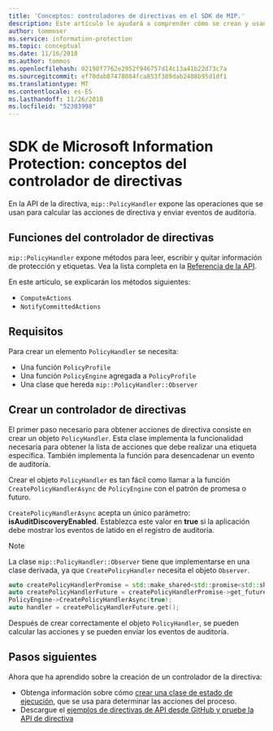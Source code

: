 ```yaml
---
title: 'Conceptos: controladores de directivas en el SDK de MIP.'
description: Este artículo le ayudará a comprender cómo se crean y usan los controladores de la API de directiva para llamar a operaciones.
author: tommoser
ms.service: information-protection
ms.topic: conceptual
ms.date: 11/16/2018
ms.author: tommos
ms.openlocfilehash: 02198f7762e2952f946757d14c13a41b22d73c7a
ms.sourcegitcommit: ef70dab87478084fca853f389dab2408b95d1df1
ms.translationtype: MT
ms.contentlocale: es-ES
ms.lasthandoff: 11/26/2018
ms.locfileid: "52303998"
---
```

# <a name="microsoft-information-protection-sdk---policy-handler-concepts"></a>SDK de Microsoft Information Protection: conceptos del controlador de directivas

En la API de la directiva, `mip::PolicyHandler` expone las operaciones que se usan para calcular las acciones de directiva y enviar eventos de auditoría.

## <a name="policy-handler-functions"></a>Funciones del controlador de directivas

`mip::PolicyHandler` expone métodos para leer, escribir y quitar información de protección y etiquetas. Vea la lista completa en la [Referencia de la API](reference/class_mip_PolicyHandler.md).

En este artículo, se explicarán los métodos siguientes:

- `ComputeActions`
- `NotifyCommittedActions`

## <a name="requirements"></a>Requisitos

Para crear un elemento `PolicyHandler` se necesita:

- Una función `PolicyProfile`
- Una función `PolicyEngine` agregada a `PolicyProfile`
- Una clase que hereda `mip::PolicyHandler::Observer`

## <a name="create-a-policy-handler"></a>Crear un controlador de directivas

El primer paso necesario para obtener acciones de directiva consiste en crear un objeto `PolicyHandler`. Esta clase implementa la funcionalidad necesaria para obtener la lista de acciones que debe realizar una etiqueta específica. También implementa la función para desencadenar un evento de auditoría.

Crear el objeto `PolicyHandler` es tan fácil como llamar a la función `CreatePolicyHandlerAsync` de `PolicyEngine` con el patrón de promesa o futuro.

`CreatePolicyHandlerAsync` acepta un único parámetro: **isAuditDiscoveryEnabled**. Establezca este valor en **true** si la aplicación debe mostrar los eventos de latido en el registro de auditoría.

> [!NOTE]
> La clase `mip::PolicyHandler::Observer` tiene que implementarse en una clase derivada, ya que `CreatePolicyHandler` necesita el objeto `Observer`. 

```cpp
auto createPolicyHandlerPromise = std::make_shared<std::promise<std::shared_ptr<mip::PolicyHandler>>>();
auto createPolicyHandlerFuture = createPolicyHandlerPromise->get_future();
PolicyEngine->CreatePolicyHandlerAsync(true);
auto handler = createPolicyHandlerFuture.get();
```

Después de crear correctamente el objeto `PolicyHandler`, se pueden calcular las acciones y se pueden enviar los eventos de auditoría.

## <a name="next-steps"></a>Pasos siguientes

Ahora que ha aprendido sobre la creación de un controlador de la directiva:

- Obtenga información sobre cómo [crear una clase de estado de ejecución](concept-handler-policy-executionstate-cpp.md), que se usa para determinar las acciones del proceso.
- Descargue el [ejemplos de directivas de API desde GitHub y pruebe la API de directiva](https://azure.microsoft.com/resources/samples/?sort=0&term=mipsdk+policyapi)
